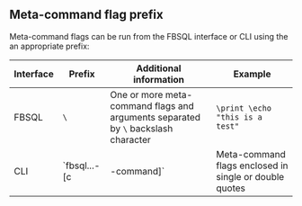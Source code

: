 ## Meta-command flag prefix

Meta-command flags can be run from the FBSQL interface or CLI using the an appropriate prefix:

| Interface | Prefix | Additional information | Example |
|---|---|---|---|
| FBSQL | `\` | One or more meta-command flags and arguments separated by `\` backslash character | `\print \echo "this is a test"` |
| CLI | `fbsql...-[c|-command]` | Meta-command flags enclosed in single or double quotes | `fbsql --command "\print"` |
